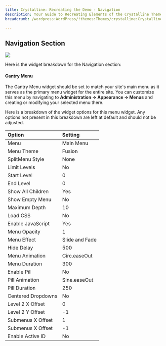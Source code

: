 ```yaml
---
title: Crystalline: Recreating the Demo - Navigation
description: Your Guide to Recreating Elements of the Crystalline Theme for WordPress
breadcrumb: /wordpress:WordPress/!themes:Themes/crystalline:Crystalline

---
```


Navigation Section
-----

![][demo]

Here is the widget breakdown for the Navigation section:

#### Gantry Menu

The Gantry Menu widget should be set to match your site's main menu as it serves as the primary menu widget for the entire site. You can customize this menu by navigating to **Administration -> Appearance -> Menus** and creating or modifying your selected menu there.

Here is a breakdown of the widget options for this menu widget. Any options not present in this breakdown are left at default and should not be adjusted.

| Option             | Setting        |
| :----------------  | :--------      |
| Menu               | Main Menu      |
| Menu Theme         | Fusion         |
| SplitMenu Style    | None           |
| Limit Levels       | No             |
| Start Level        | 0              |
| End Level          | 0              |
| Show All Children  | Yes            |
| Show Empty Menu    | No             |
| Maximum Depth      | 10             |
| Load CSS           | No             |
| Enable JavaScript  | Yes            |
| Menu Opacity       | 1              |
| Menu Effect        | Slide and Fade |
| Hide Delay         | 500            |
| Menu Animation     | Circ.easeOut   |
| Menu Duration      | 300            |
| Enable Pill        | No             |
| Pill Animation     | Sine.easeOut   |
| Pill Duration      | 250            |
| Centered Dropdowns | No             |
| Level 2 X Offset   | 0              |
| Level 2 Y Offset   | -1             |
| Submenus X Offset  | 1              |
| Submenus X Offset  | -1             |
| Enable Active ID   | No             |

[demo]: assets/demo_9.jpeg
